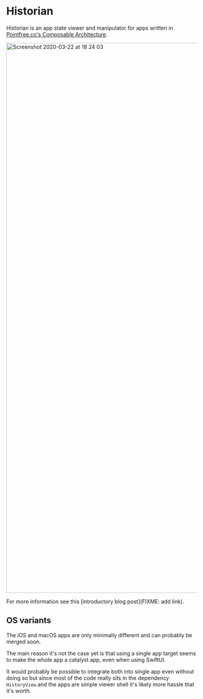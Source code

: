 # Historian

Historian is an app state viewer and manipulator for apps written in [Pointfree.co's Composable Architecture](https://www.pointfree.co/collections/composable-architecture).

<img width="1453" alt="Screenshot 2020-03-22 at 18 24 03" src="https://user-images.githubusercontent.com/65520/77255797-5fee3000-6c6a-11ea-898c-472dda92a862.png">

For more information see this [introductory blog post](FIXME: add link).

## OS variants

The iOS and macOS apps are only minimally different and can probably be merged soon.

The main reason it's not the case yet is that using a single app target seems to make the whole app a catalyst app, even when using SwiftUI.

It would probably be possible to integrate both into single app even without doing so but since most of the code really sits in the dependency `HistoryView` and the apps are simple viewer shell it's likely more hassle that it's worth.
